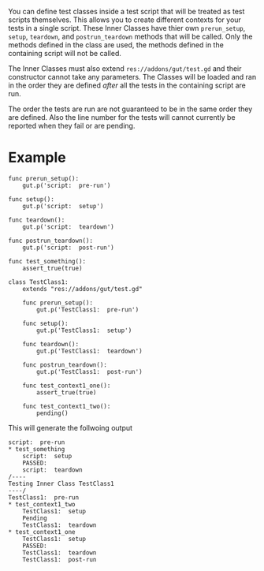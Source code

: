 You can define test classes inside a test script that will be treated as test scripts themselves.  This allows you to create different contexts for your tests in a single script.  These Inner Classes have thier own `prerun_setup`, `setup`, `teardown`, and `postrun_teardown` methods that will be called.  Only the methods defined in the class are used, the methods defined in the containing script will not be called.

The Inner Classes must also extend `res://addons/gut/test.gd` and their constructor cannot take any parameters.  The Classes will be loaded and ran in the order they are defined _after_ all the tests in the containing script are run.

The order the tests are run are not guaranteed to be in the same order they are defined.  Also the line number for the tests will cannot currently be reported when they fail or are pending.

# Example

```
func prerun_setup():
	gut.p('script:  pre-run')

func setup():
	gut.p('script:  setup')

func teardown():
	gut.p('script:  teardown')

func postrun_teardown():
	gut.p('script:  post-run')

func test_something():
	assert_true(true)

class TestClass1:
	extends "res://addons/gut/test.gd"

	func prerun_setup():
		gut.p('TestClass1:  pre-run')

	func setup():
		gut.p('TestClass1:  setup')

	func teardown():
		gut.p('TestClass1:  teardown')

	func postrun_teardown():
		gut.p('TestClass1:  post-run')

	func test_context1_one():
		assert_true(true)

	func test_context1_two():
		pending()

  ```
This will generate the follwoing output
```
script:  pre-run
* test_something
    script:  setup
    PASSED:
    script:  teardown
/----
Testing Inner Class TestClass1
----/
TestClass1:  pre-run
* test_context1_two
    TestClass1:  setup
    Pending
    TestClass1:  teardown
* test_context1_one
    TestClass1:  setup
    PASSED:
    TestClass1:  teardown
    TestClass1:  post-run
```

